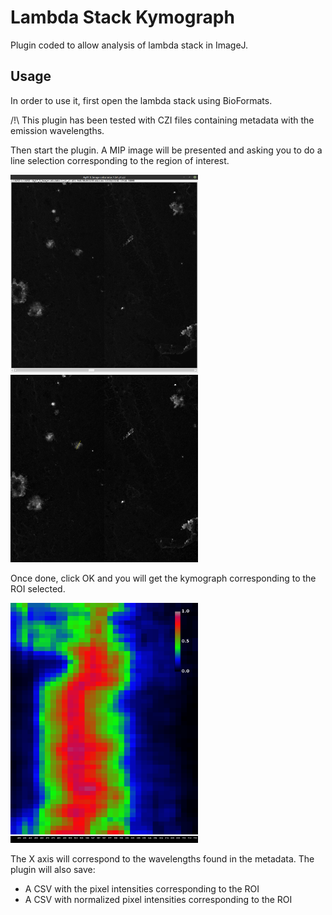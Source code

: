# Lambda Stack Kymograph

Plugin coded to allow analysis of lambda stack in ImageJ.

## Usage

In order to use it, first open the lambda stack using BioFormats. 

/!\ This plugin has been tested with CZI files containing metadata with the emission wavelengths.

Then start the plugin. A MIP image will be presented and asking you to do a line selection corresponding to the region of interest.

<img src="images/LambdaStack.png" width="300"> <img src="images/MAX_LSK.png" width="300">

Once done, click OK and you will get the kymograph corresponding to the ROI selected.

<img src="images/LSK_Result.png" width="300">

The X axis will correspond to the wavelengths found in the metadata. The plugin will also save:

* A CSV with the pixel intensities corresponding to the ROI
* A CSV with normalized pixel intensities corresponding to the ROI


